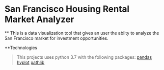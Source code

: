 # San Francisco Housing Rental Market Analyzer
** This is a data visualization tool that gives an user the abilty to analyze the San Francisco market for investment opportunities.


**Technologies

> This projects uses python 3.7 with the following packages:
[pandas](https://pandas.pydata.org/)
[hvplot](https://hvplot.holoviz.org/user_guide/Introduction.html)
[pathlib](https://docs.python.org/3/library/pathlib.html)
